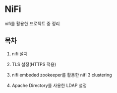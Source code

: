 # NiFi
nifi를 활용한 프로젝트 중 정리


## 목차

1. nifi 설치

2. TLS 설정(HTTPS 적용)

3. nifi embeded zookeeper를 활용한 nifi 3 clustering

4. Apache Directory를 사용한 LDAP 설정
